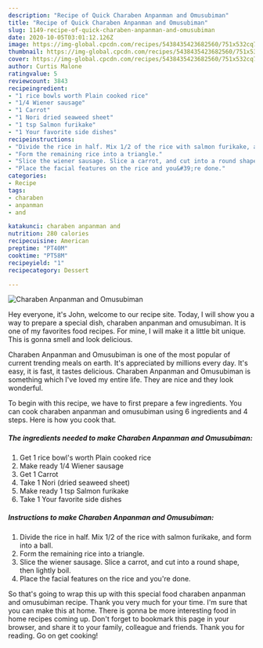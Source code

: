 ```yaml
---
description: "Recipe of Quick Charaben Anpanman and Omusubiman"
title: "Recipe of Quick Charaben Anpanman and Omusubiman"
slug: 1149-recipe-of-quick-charaben-anpanman-and-omusubiman
date: 2020-10-05T03:01:12.126Z
image: https://img-global.cpcdn.com/recipes/5438435423682560/751x532cq70/charaben-anpanman-and-omusubiman-recipe-main-photo.jpg
thumbnail: https://img-global.cpcdn.com/recipes/5438435423682560/751x532cq70/charaben-anpanman-and-omusubiman-recipe-main-photo.jpg
cover: https://img-global.cpcdn.com/recipes/5438435423682560/751x532cq70/charaben-anpanman-and-omusubiman-recipe-main-photo.jpg
author: Curtis Malone
ratingvalue: 5
reviewcount: 3843
recipeingredient:
- "1 rice bowls worth Plain cooked rice"
- "1/4 Wiener sausage"
- "1 Carrot"
- "1 Nori dried seaweed sheet"
- "1 tsp Salmon furikake"
- "1 Your favorite side dishes"
recipeinstructions:
- "Divide the rice in half. Mix 1/2 of the rice with salmon furikake, and form into a ball."
- "Form the remaining rice into a triangle."
- "Slice the wiener sausage. Slice a carrot, and cut into a round shape, then lightly boil."
- "Place the facial features on the rice and you&#39;re done."
categories:
- Recipe
tags:
- charaben
- anpanman
- and

katakunci: charaben anpanman and 
nutrition: 280 calories
recipecuisine: American
preptime: "PT40M"
cooktime: "PT58M"
recipeyield: "1"
recipecategory: Dessert

---
```



![Charaben Anpanman and Omusubiman](https://img-global.cpcdn.com/recipes/5438435423682560/751x532cq70/charaben-anpanman-and-omusubiman-recipe-main-photo.jpg)

Hey everyone, it's John, welcome to our recipe site. Today, I will show you a way to prepare a special dish, charaben anpanman and omusubiman. It is one of my favorites food recipes. For mine, I will make it a little bit unique. This is gonna smell and look delicious.



Charaben Anpanman and Omusubiman is one of the most popular of current trending meals on earth. It's appreciated by millions every day. It's easy, it is fast, it tastes delicious. Charaben Anpanman and Omusubiman is something which I've loved my entire life. They are nice and they look wonderful.


To begin with this recipe, we have to first prepare a few ingredients. You can cook charaben anpanman and omusubiman using 6 ingredients and 4 steps. Here is how you cook that.

<!--inarticleads1-->

##### The ingredients needed to make Charaben Anpanman and Omusubiman:

1. Get 1 rice bowl&#39;s worth Plain cooked rice
1. Make ready 1/4 Wiener sausage
1. Get 1 Carrot
1. Take 1 Nori (dried seaweed sheet)
1. Make ready 1 tsp Salmon furikake
1. Take 1 Your favorite side dishes




<!--inarticleads2-->

##### Instructions to make Charaben Anpanman and Omusubiman:

1. Divide the rice in half. Mix 1/2 of the rice with salmon furikake, and form into a ball.
1. Form the remaining rice into a triangle.
1. Slice the wiener sausage. Slice a carrot, and cut into a round shape, then lightly boil.
1. Place the facial features on the rice and you&#39;re done.




So that's going to wrap this up with this special food charaben anpanman and omusubiman recipe. Thank you very much for your time. I'm sure that you can make this at home. There is gonna be more interesting food in home recipes coming up. Don't forget to bookmark this page in your browser, and share it to your family, colleague and friends. Thank you for reading. Go on get cooking!
